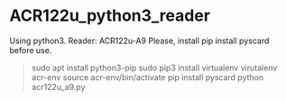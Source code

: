 # ACR122u_python3_reader

Using python3. Reader: ACR122u-A9
Please, install pip install pyscard before use.

> sudo apt install python3-pip
> sudo pip3 install virtualenv
> virutalenv acr-env
> source acr-env/bin/activate
> pip install pyscard
> python acr122u_a9.py
